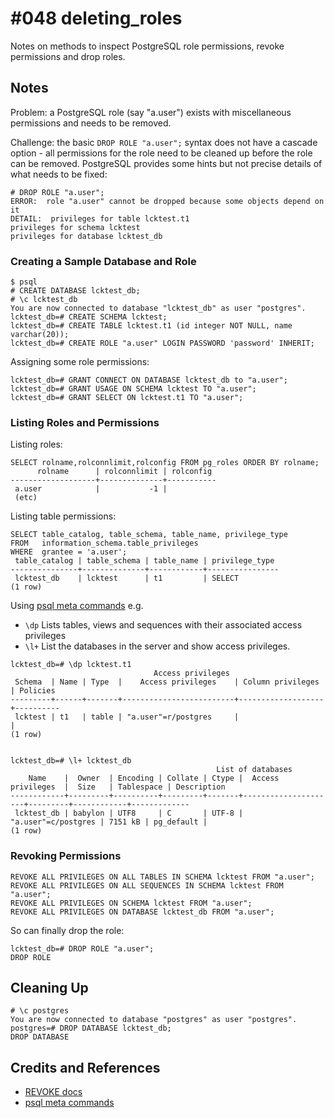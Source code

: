 # #048 deleting_roles

Notes on methods to inspect PostgreSQL role permissions, revoke permissions and drop roles.

## Notes

Problem: a PostgreSQL role (say "a.user") exists with miscellaneous permissions and needs to be removed.

Challenge: the basic `DROP ROLE "a.user";` syntax does not have a cascade option - all permissions for the role
need to be cleaned up before the role can be removed. PostgreSQL provides some hints but not precise details
of what needs to be fixed:

```
# DROP ROLE "a.user";
ERROR:  role "a.user" cannot be dropped because some objects depend on it
DETAIL:  privileges for table lcktest.t1
privileges for schema lcktest
privileges for database lcktest_db
```

### Creating a Sample Database and Role

```
$ psql
# CREATE DATABASE lcktest_db;
# \c lcktest_db
You are now connected to database "lcktest_db" as user "postgres".
lcktest_db=# CREATE SCHEMA lcktest;
lcktest_db=# CREATE TABLE lcktest.t1 (id integer NOT NULL, name varchar(20));
lcktest_db=# CREATE ROLE "a.user" LOGIN PASSWORD 'password' INHERIT;
```

Assigning some role permissions:

```
lcktest_db=# GRANT CONNECT ON DATABASE lcktest_db to "a.user";
lcktest_db=# GRANT USAGE ON SCHEMA lcktest TO "a.user";
lcktest_db=# GRANT SELECT ON lcktest.t1 TO "a.user";
```

### Listing Roles and Permissions

Listing roles:
```
SELECT rolname,rolconnlimit,rolconfig FROM pg_roles ORDER BY rolname;
      rolname      | rolconnlimit | rolconfig
-------------------+--------------+-----------
 a.user            |           -1 |
 (etc)
```

Listing table permissions:

```
SELECT table_catalog, table_schema, table_name, privilege_type
FROM   information_schema.table_privileges
WHERE  grantee = 'a.user';
 table_catalog | table_schema | table_name | privilege_type
---------------+--------------+------------+----------------
 lcktest_db    | lcktest      | t1         | SELECT
(1 row)
```

Using
[psql meta commands](https://www.postgresql.org/docs/current/app-psql.html) e.g.

* `\dp` Lists tables, views and sequences with their associated access privileges
* `\l+`  List the databases in the server and show access privileges.

```
lcktest_db=# \dp lcktest.t1
                                Access privileges
 Schema  | Name | Type  |    Access privileges    | Column privileges | Policies
---------+------+-------+-------------------------+-------------------+----------
 lcktest | t1   | table | "a.user"=r/postgres     |                   |
(1 row)


lcktest_db=# \l+ lcktest_db
                                              List of databases
    Name    |  Owner  | Encoding | Collate | Ctype |  Access privileges  |  Size   | Tablespace | Description
------------+---------+----------+---------+-------+---------------------+---------+------------+-------------
 lcktest_db | babylon | UTF8     | C       | UTF-8 | "a.user"=c/postgres | 7151 kB | pg_default |
(1 row)
```

### Revoking Permissions

```
REVOKE ALL PRIVILEGES ON ALL TABLES IN SCHEMA lcktest FROM "a.user";
REVOKE ALL PRIVILEGES ON ALL SEQUENCES IN SCHEMA lcktest FROM "a.user";
REVOKE ALL PRIVILEGES ON SCHEMA lcktest FROM "a.user";
REVOKE ALL PRIVILEGES ON DATABASE lcktest_db FROM "a.user";
```

So can finally drop the role:

```
lcktest_db=# DROP ROLE "a.user";
DROP ROLE
```

## Cleaning Up

```
# \c postgres
You are now connected to database "postgres" as user "postgres".
postgres=# DROP DATABASE lcktest_db;
DROP DATABASE
```

## Credits and References

* [REVOKE docs](https://www.postgresql.org/docs/9.0/sql-revoke.html)
* [psql meta commands](https://www.postgresql.org/docs/current/app-psql.html)
